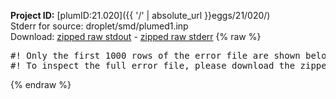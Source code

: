 **Project ID:** [plumID:21.020]({{ '/' | absolute_url }}eggs/21/020/)  
Stderr for source:  droplet/smd/plumed1.inp   
Download: [zipped raw stdout](plumed1.inp.plumed.stdout.txt.zip) - [zipped raw stderr](plumed1.inp.plumed.stderr.txt.zip) 
{% raw %}
<pre>
#! Only the first 1000 rows of the error file are shown below
#! To inspect the full error file, please download the zipped raw stderr file above
</pre>
{% endraw %}
